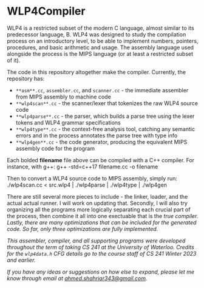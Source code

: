 # WLP4Compiler #

WLP4 is a restricted subset of the modern C language, almost similar to its predecessor language, B. WLP4 was designed to study the compilation process on an introductory level, to be able to implement numbers, pointers, procedures, and basic arithmetic and usage. The assembly language used alongside the process is the MIPS language (or at least a restricted subset of it).

The code in this repository altogether make the compiler. Currently, the repository has:
* `**asm**.cc`, `assembler.cc`, and `scanner.cc` - the immediate assembler from MIPS assembly to machine code
* `**wlp4scan**.cc` - the scanner/lexer that tokenizes the raw WLP4 source code
* `**wlp4parse**.cc` - the parser, which builds a parse tree using the lexer tokens and WLP4 grammar specifications
* `**wlp4type**.cc` - the context-free analysis tool, catching any semantic errors and in the process annotates the parse tree with type info
* `**wlp4gen**.cc` - the code generator, producing the equivalent MIPS assembly code for the program

Each bolded **filename** file above can be compiled with a C++ compiler. For instance, with g++:
		g++ -std=c++17 filename.cc -o filename

Then to convert a WLP4 source code to MIPS assembly, simply run:
		./wlp4scan.cc < src.wlp4 | ./wlp4parse | ./wlp4type | ./wlp4gen

There are still several more pieces to include - the linker, loader, and the actual actual runner. I will work on updating that. Secondly, I will also try organizing all the programs more logically separating each crucial part of the process, then combine it all into one exectuable that is the <em>true<em> compiler. Lastly, there are many optimizations that can be included for the generated code. So far, only three optimizations are fully implemented.

This assembler, compiler, and all supporting programs were developed throughout the term of taking CS 241 at the University of Waterloo. Credits for the `wlp4data.h` CFG details go to the course staff of CS 241 Winter 2023 and earlier.

If you have any ideas or suggestions on how else to expand, please let me know through email at <ahmed.shahriar343@gmail.com>.
